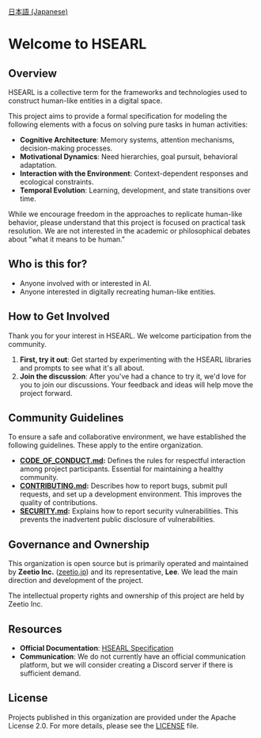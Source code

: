 [日本語 (Japanese)](./README.ja.md)

# Welcome to HSEARL

## Overview

HSEARL is a collective term for the frameworks and technologies used to construct human-like entities in a digital space.

This project aims to provide a formal specification for modeling the following elements with a focus on solving pure tasks in human activities:

-   **Cognitive Architecture**: Memory systems, attention mechanisms, decision-making processes.
-   **Motivational Dynamics**: Need hierarchies, goal pursuit, behavioral adaptation.
-   **Interaction with the Environment**: Context-dependent responses and ecological constraints.
-   **Temporal Evolution**: Learning, development, and state transitions over time.

While we encourage freedom in the approaches to replicate human-like behavior, please understand that this project is focused on practical task resolution. We are not interested in the academic or philosophical debates about "what it means to be human."

## Who is this for?

-   Anyone involved with or interested in AI.
-   Anyone interested in digitally recreating human-like entities.

## How to Get Involved

Thank you for your interest in HSEARL. We welcome participation from the community.

1.  **First, try it out**: Get started by experimenting with the HSEARL libraries and prompts to see what it's all about.
2.  **Join the discussion**: After you've had a chance to try it, we'd love for you to join our discussions. Your feedback and ideas will help move the project forward.

## Community Guidelines

To ensure a safe and collaborative environment, we have established the following guidelines. These apply to the entire organization.

-   **[CODE_OF_CONDUCT.md](/.github/blob/main/CODE_OF_CONDUCT.md):**
    Defines the rules for respectful interaction among project participants. Essential for maintaining a healthy community.
-   **[CONTRIBUTING.md](/.github/blob/main/CONTRIBUTING.md):**
    Describes how to report bugs, submit pull requests, and set up a development environment. This improves the quality of contributions.
-   **[SECURITY.md](/.github/blob/main/SECURITY.md):**
    Explains how to report security vulnerabilities. This prevents the inadvertent public disclosure of vulnerabilities.

## Governance and Ownership

This organization is open source but is primarily operated and maintained by **Zeetio Inc.** ([zeetio.jp](https://zeetio.jp)) and its representative, **Lee**. We lead the main direction and development of the project.

The intellectual property rights and ownership of this project are held by Zeetio Inc.

## Resources

-   **Official Documentation**: [HSEARL Specification](https://github.com/HSEARL/hsearl-spec)
-   **Communication**: We do not currently have an official communication platform, but we will consider creating a Discord server if there is sufficient demand.

## License

Projects published in this organization are provided under the Apache License 2.0. For more details, please see the [LICENSE](LICENSE) file.
